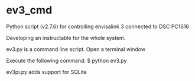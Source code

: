 # ev3_cmd
Python script (v2.7.6) for controlling envisalink 3 connected to DSC PC1616

Developing an instructable for the whole system.

ev3.py is a command line script.
   Open a terminal window

   Execute the following command:
   $ python ev3.py

ev3pi.py adds support for SQLite
